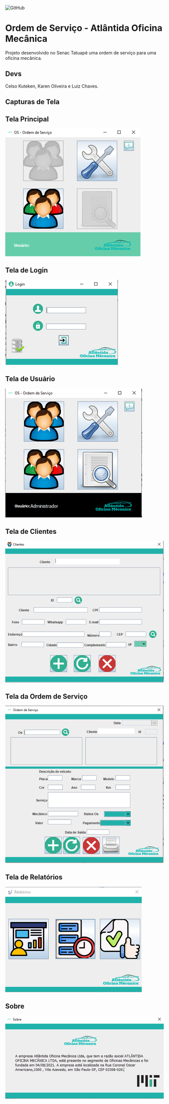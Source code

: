 ![GitHub](https://img.shields.io/github/license/luizchaves5595/portfolio-java?style=for-the-badge)

# Ordem de Serviço - Atlântida Oficina Mecânica

Projeto desenvolvido no Senac Tatuapé uma ordem de serviço para uma oficina mecânica.

## Devs

Celso Kuteken, Karen Oliveira e Luiz Chaves.
## Capturas de Tela

## Tela Principal

![tela](https://github.com/luizchaves5595/Os-Atlantida/blob/main/imgoficina/Main%20-%20Grupo%20atlantida.PNG)

## Tela de Login

![tela](https://github.com/luizchaves5595/Os-Atlantida/blob/main/imgoficina/Login%20-%20Grupo%20atlantida.PNG)
## Tela de Usuário

![tela](https://github.com/luizchaves5595/Os-Atlantida/blob/main/imgoficina/Usuarios%20-%20Grupo%20atlantida.PNG)
## Tela de Clientes
![tela](https://github.com/luizchaves5595/Os-Atlantida/blob/main/imgoficina/Cliente%20-%20Grupo%20atlantida.PNG)
## Tela da Ordem de Serviço

![tela](https://github.com/luizchaves5595/Os-Atlantida/blob/main/imgoficina/OS%20-%20Grupo%20atlantida.PNG)
## Tela de Relatórios

![tela](https://github.com/luizchaves5595/Os-Atlantida/blob/main/imgoficina/Relatorios%20-%20Grupo%20atlantida.PNG)

## Sobre
![tela](https://github.com/luizchaves5595/Os-Atlantida/blob/main/imgoficina/Sobre%20-%20Grupo%20atlantida.PNG)
